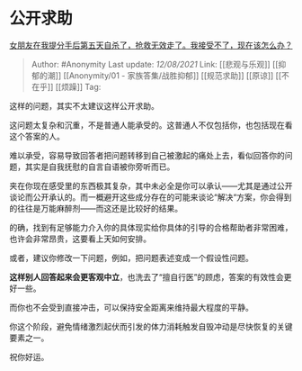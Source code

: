 # 公开求助
[女朋友在我提分手后第五天自杀了，抢救无效走了。我接受不了，现在该怎么办？](https://www.zhihu.com/question/453148308/answer/1823221365)

> Author: #Anonymity
> Last update: *12/08/2021*
> Link: [[悲观与乐观]] [[抑郁的潮]] [[Anonymity/01 - 家族答集/战胜抑郁]] [[规范求助]]  [[原谅]] [[不在乎]] [[烦躁]]
> Tag:

这样的问题，其实不太建议这样公开求助。

这问题太复杂和沉重，不是普通人能承受的。这普通人不仅包括你，也包括现在看这个答案的人。

难以承受，容易导致回答者把问题转移到自己被激起的痛处上去，看似回答你的问题，其实是自我抚慰的自言自语被你旁听而已。

夹在你现在感受里的东西极其复杂，其中未必全是你可以承认——尤其是通过公开谈论而公开承认的。而一概避开这些成分存在的可能来谈论“解决“方案，你会得到的往往是万能麻醉剂——而这还是比较好的结果。

的确，找到有足够能力介入你的具体现实给你具体的引导的合格帮助者非常困难，也许会非常昂贵，这要看上天如何安排。

或者，建议你修改一下问题，例如，把问题表述变成一个假设性问题。

**这样别人回答起来会更客观中立**，也洗去了“擅自行医”的顾虑，答案的有效性会更好一些。

而你也不会受到直接冲击，可以保持安全距离来维持最大程度的平静。

你这个阶段，避免情绪激烈起伏而引发的体力消耗触发自毁冲动是尽快恢复的关键要素之一。

祝你好运。
